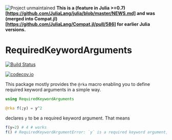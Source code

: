 ![Project unmaintained](https://img.shields.io/badge/project-unmaintained-red.svg) **This is a (feature in Julia >=0.7)[https://github.com/JuliaLang/julia/blob/master/NEWS.md] and was (merged into Compat.jl)[https://github.com/JuliaLang/Compat.jl/pull/586] for earlier Julia versions.**


# RequiredKeywordArguments

[![Build Status](https://travis-ci.org/timkittel/RequiredKeywordArguments.jl.svg?branch=master)](https://travis-ci.org/timkittel/RequiredKeywordArguments.jl)

[![codecov.io](http://codecov.io/github/timkittel/RequiredKeywordArguments.jl/coverage.svg?branch=master)](http://codecov.io/github/timkittel/RequiredKeywordArguments.jl?branch=master)

This package mostly provides the `@rka` macro enabling you to define required keyword arguments in a simple way.

```Julia
using RequiredKeywordArguments

@rka f(;y) = y^2

```
declares `y` to be a required keyword argument. That means
```Julia
f(y=2) # 4 # works
f() # RequiredKeywordArgumentError: `y` is a required keyword argument, please provide `y = ...`.
```
